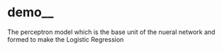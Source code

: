 # demo__
The perceptron model which is the base unit of the nueral network and formed to make the Logistic Regression
